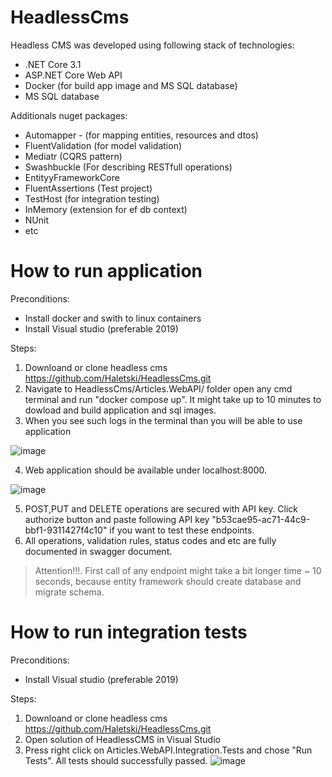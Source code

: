 # HeadlessCms

Headless CMS was developed using following stack of technologies:
  - .NET Core 3.1
  - ASP.NET Core Web API
  - Docker (for build app image and MS SQL database)
  - MS SQL database

Additionals nuget packages:
  - Automapper - (for mapping entities, resources and dtos)
  - FluentValidation (for model validation)
  - Mediatr (CQRS pattern)
  - Swashbuckle (For describing RESTfull operations)
  - EntityyFrameworkCore
  - FluentAssertions (Test project)
  - TestHost (for integration testing)
  - InMemory (extension for ef db context)
  - NUnit
  - etc

# How to run application
Preconditions:
  - Install docker and swith to linux containers
  - Install Visual studio (preferable 2019)

Steps: 
  1. Downloand or clone headless cms https://github.com/Haletski/HeadlessCms.git
  2. Navigate to HeadlessCms/Articles.WebAPI/ folder open any cmd terminal and run "docker compose up". It might take up to 10 minutes to dowload and build application and sql images.
  3. When you see such logs in the terminal than you will be able to use application

  ![image](https://user-images.githubusercontent.com/30402551/135578148-4aca3432-57ad-48f0-8878-0471c9c9af4f.png)

  4. Web application should be available under localhost:8000.

  ![image](https://user-images.githubusercontent.com/30402551/135578243-5bdf03ec-152f-45aa-965b-24ca2b65e6d0.png)

  5. POST,PUT and DELETE operations are secured with API key. Click authorize button and paste following API key "b53cae95-ac71-44c9-bbf1-9311427f4c10" if you want to test these endpoints.
  6. All operations, validation rules, status codes and etc are fully documented in swagger document.

  > Attention!!!. First call of any endpoint might take a bit longer time ~ 10 seconds, because entity framework should create database and migrate schema.

# How to run integration tests
Preconditions:
  - Install Visual studio (preferable 2019)

Steps:
  1. Downloand or clone headless cms https://github.com/Haletski/HeadlessCms.git
  2. Open solution of HeadlessCMS in Visual Studio
  3. Press right click on Articles.WebAPI.Integration.Tests and chose "Run Tests". All tests should successfully passed.
  ![image](https://user-images.githubusercontent.com/30402551/135579251-875d188e-836e-420b-9715-cb1839c91486.png)
